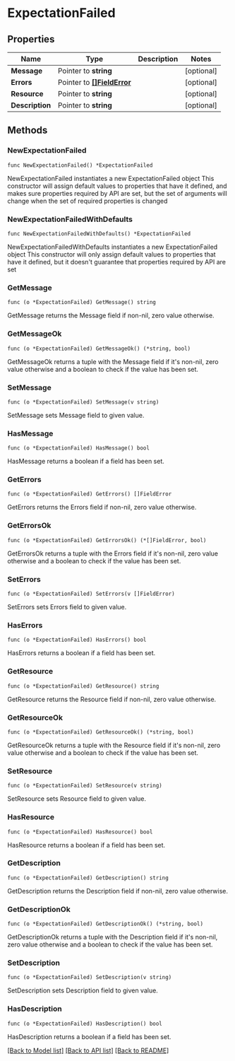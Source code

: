 # ExpectationFailed

## Properties

Name | Type | Description | Notes
------------ | ------------- | ------------- | -------------
**Message** | Pointer to **string** |  | [optional] 
**Errors** | Pointer to [**[]FieldError**](FieldError.md) |  | [optional] 
**Resource** | Pointer to **string** |  | [optional] 
**Description** | Pointer to **string** |  | [optional] 

## Methods

### NewExpectationFailed

`func NewExpectationFailed() *ExpectationFailed`

NewExpectationFailed instantiates a new ExpectationFailed object
This constructor will assign default values to properties that have it defined,
and makes sure properties required by API are set, but the set of arguments
will change when the set of required properties is changed

### NewExpectationFailedWithDefaults

`func NewExpectationFailedWithDefaults() *ExpectationFailed`

NewExpectationFailedWithDefaults instantiates a new ExpectationFailed object
This constructor will only assign default values to properties that have it defined,
but it doesn't guarantee that properties required by API are set

### GetMessage

`func (o *ExpectationFailed) GetMessage() string`

GetMessage returns the Message field if non-nil, zero value otherwise.

### GetMessageOk

`func (o *ExpectationFailed) GetMessageOk() (*string, bool)`

GetMessageOk returns a tuple with the Message field if it's non-nil, zero value otherwise
and a boolean to check if the value has been set.

### SetMessage

`func (o *ExpectationFailed) SetMessage(v string)`

SetMessage sets Message field to given value.

### HasMessage

`func (o *ExpectationFailed) HasMessage() bool`

HasMessage returns a boolean if a field has been set.

### GetErrors

`func (o *ExpectationFailed) GetErrors() []FieldError`

GetErrors returns the Errors field if non-nil, zero value otherwise.

### GetErrorsOk

`func (o *ExpectationFailed) GetErrorsOk() (*[]FieldError, bool)`

GetErrorsOk returns a tuple with the Errors field if it's non-nil, zero value otherwise
and a boolean to check if the value has been set.

### SetErrors

`func (o *ExpectationFailed) SetErrors(v []FieldError)`

SetErrors sets Errors field to given value.

### HasErrors

`func (o *ExpectationFailed) HasErrors() bool`

HasErrors returns a boolean if a field has been set.

### GetResource

`func (o *ExpectationFailed) GetResource() string`

GetResource returns the Resource field if non-nil, zero value otherwise.

### GetResourceOk

`func (o *ExpectationFailed) GetResourceOk() (*string, bool)`

GetResourceOk returns a tuple with the Resource field if it's non-nil, zero value otherwise
and a boolean to check if the value has been set.

### SetResource

`func (o *ExpectationFailed) SetResource(v string)`

SetResource sets Resource field to given value.

### HasResource

`func (o *ExpectationFailed) HasResource() bool`

HasResource returns a boolean if a field has been set.

### GetDescription

`func (o *ExpectationFailed) GetDescription() string`

GetDescription returns the Description field if non-nil, zero value otherwise.

### GetDescriptionOk

`func (o *ExpectationFailed) GetDescriptionOk() (*string, bool)`

GetDescriptionOk returns a tuple with the Description field if it's non-nil, zero value otherwise
and a boolean to check if the value has been set.

### SetDescription

`func (o *ExpectationFailed) SetDescription(v string)`

SetDescription sets Description field to given value.

### HasDescription

`func (o *ExpectationFailed) HasDescription() bool`

HasDescription returns a boolean if a field has been set.


[[Back to Model list]](../README.md#documentation-for-models) [[Back to API list]](../README.md#documentation-for-api-endpoints) [[Back to README]](../README.md)


